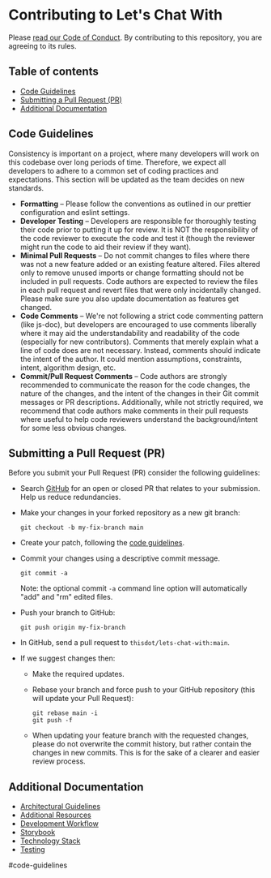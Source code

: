 # Contributing to Let's Chat With<!-- omit in toc -->

Please [read our Code of Conduct](CODE_OF_CONDUCT.md). By contributing to this
repository, you are agreeing to its rules.

## Table of contents<!-- omit in toc -->

- [Code Guidelines](#code-guidelines)
- [Submitting a Pull Request (PR)](#submitting-a-pull-request-pr)
- [Additional Documentation](#additional-documentation)

## Code Guidelines

Consistency is important on a project, where many developers will work on this
codebase over long periods of time. Therefore, we expect all developers to
adhere to a common set of coding practices and expectations. This section will
be updated as the team decides on new standards.

- **Formatting** – Please follow the conventions as outlined in our prettier
  configuration and eslint settings.
- **Developer Testing** – Developers are responsible for thoroughly testing
  their code prior to putting it up for review. It is NOT the responsibility of
  the code reviewer to execute the code and test it (though the reviewer might
  run the code to aid their review if they want).
- **Minimal Pull Requests** – Do not commit changes to files where there was not
  a new feature added or an existing feature altered. Files altered only to
  remove unused imports or change formatting should not be included in pull
  requests. Code authors are expected to review the files in each pull request
  and revert files that were only incidentally changed. Please make sure you
  also update documentation as features get changed.
- **Code Comments** – We're not following a strict code commenting pattern (like
  js-doc), but developers are encouraged to use comments liberally where it may
  aid the understandability and readability of the code (especially for new
  contributors). Comments that merely explain what a line of code does are not
  necessary. Instead, comments should indicate the intent of the author. It
  could mention assumptions, constraints, intent, algorithm design, etc.
- **Commit/Pull Request Comments** – Code authors are strongly recommended to
  communicate the reason for the code changes, the nature of the changes, and
  the intent of the changes in their Git commit messages or PR descriptions.
  Additionally, while not strictly required, we recommend that code authors make
  comments in their pull requests where useful to help code reviewers understand
  the background/intent for some less obvious changes.

## Submitting a Pull Request (PR)

Before you submit your Pull Request (PR) consider the following guidelines:

- Search [GitHub](https://github.com/thisdot/lets-chat-with/pulls) for an open or
  closed PR that relates to your submission. Help us reduce redundancies.
- Make your changes in your forked repository as a new git branch:

  ```shell
  git checkout -b my-fix-branch main
  ```

- Create your patch, following the [code guidelines](#code-guidelines).
- Commit your changes using a descriptive commit message.

  ```shell
  git commit -a
  ```

  Note: the optional commit `-a` command line option will automatically "add"
  and "rm" edited files.

- Push your branch to GitHub:

  ```shell
  git push origin my-fix-branch
  ```

- In GitHub, send a pull request to `thisdot/lets-chat-with:main`.
- If we suggest changes then:

  - Make the required updates.
  - Rebase your branch and force push to your GitHub repository (this will
    update your Pull Request):

    ```shell
    git rebase main -i
    git push -f
    ```

  - When updating your feature branch with the requested changes, please do not
    overwrite the commit history, but rather contain the changes in new commits.
    This is for the sake of a clearer and easier review process.

## Additional Documentation

- [Architectural Guidelines](docs/architectural-guidelines.md)
- [Additional Resources](docs/additional-resources.md)
- [Development Workflow](docs/development-workflow.md)
- [Storybook](docs/storybook.md)
- [Technology Stack](docs/technology-stack.md)
- [Testing](docs/testing.md)

#code-guidelines
